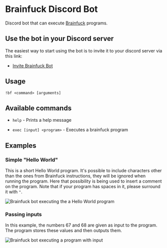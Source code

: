 # Brainfuck Discord Bot

Discord bot that can execute [Brainfuck](https://en.wikipedia.org/wiki/Brainfuck) programs.

## Use the bot in your Discord server

The easiest way to start using the bot is to invite it to your discord server via this link:

- [Invite Brainfuck Bot](https://discord.com/oauth2/authorize?client_id=779135765031813130&permissions=125952&scope=bot)

## Usage

`!bf <command> [arguments]`

## Available commands

* `help` - Prints a help message

* `exec [input] <program>` - Executes a brainfuck program


## Examples

### Simple "Hello World"

This is a short Hello World program. It's possible to include characters other than the ones from Brainfuck instructions, they will be ignored when running the program.
Here that possibility is being used to insert a comment on the program. Note that if your program has spaces in it, please surround it with `"`.

![Brainfuck bot executing the a Hello World program](https://media.discordapp.net/attachments/246378961603526666/779766384975544360/discord_bot.png)

### Passing inputs

In this example, the numbers 67 and 68 are given as input to the program. The program stores these values and then outputs them. 

![Brainfuck bot executing a program with input](https://media.discordapp.net/attachments/737687180331319459/779767672690704394/discord_bot_input.png)

